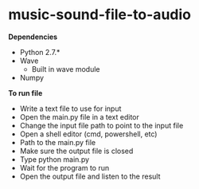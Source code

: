 # music-sound-file-to-audio
**Dependencies**
* Python 2.7.*
* Wave
  * Built in wave module
* Numpy

**To run file**
* Write a text file to use for input
* Open the main.py file in a text editor
* Change the input file path to point to the input file
* Open a shell editor (cmd, powershell, etc)
* Path to the main.py file
* Make sure the output file is closed
* Type python main.py
* Wait for the program to run
* Open the output file and listen to the result
